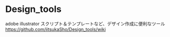 # Design_tools
adobe illustrator スクリプト＆テンプレートなど、デザイン作成に便利なツール  
<https://github.com/iitsukaSho/Design_tools/wiki>

